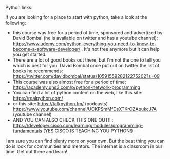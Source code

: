Python links:

If you are looking for a place to start with python, take a look at the following:

- this course was free for a period of time, sponsored and advertized by David Bombal (he is available on twitter and has a youtube channel): https://www.udemy.com/python-everything-you-need-to-know-to-become-a-software-developer/ . It's not free anymore but it can help you get started. 
- There are a lot of good books out there, but I'm not the one to tell you which is best for you. David Bombal once put out on twitter the list of books he recommends: https://twitter.com/davidbombal/status/1059155928212275202?s=09 
- This course was also almost free for a period of time: https://academy.gns3.com/p/python-network-programming
- You can find a lot of python content on the web, like this site: https://realpython.com/
- or this site: https://talkpython.fm/ (podcasts) https://www.youtube.com/channel/UCKPSmMfDsXTKrCZApukcJ7A (youtube channel)
- AND YOU CAN ALSO CHECK THIS ONE OUT!! : https://developer.cisco.com/learning/modules/programming-fundamentals (YES CISCO IS TEACHING YOU PYTHON!)

I am sure you can find plenty more on your own. But the best thing you can do is look for communities and mentors. The internet is a classroom in our time. Get out there and learn!
